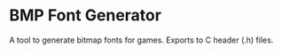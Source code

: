 BMP Font Generator
============

A tool to generate bitmap fonts for games. Exports to C header (.h) files.
